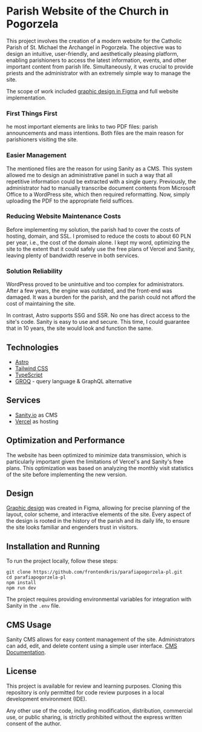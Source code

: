 # Parish Website of the Church in Pogorzela
This project involves the creation of a modern website for the Catholic Parish of St. Michael the Archangel in Pogorzela. The objective was to design an intuitive, user-friendly, and aesthetically pleasing platform, enabling parishioners to access the latest information, events, and other important content from parish life. Simultaneously, it was crucial to provide priests and the administrator with an extremely simple way to manage the site.

The scope of work included [graphic design in Figma](https://www.figma.com/file/ZoUBSToIXnBMWNxMKfTIxB/Parafia-Pogorzela?type=design&node-id=0%3A1&mode=design&t=L65c6KqYN0lz3uki-1) and full website implementation.

### First Things First
he most important elements are links to two PDF files: parish announcements and mass intentions. Both files are the main reason for parishioners visiting the site.

### Easier Management
The mentioned files are the reason for using Sanity as a CMS. This system allowed me to design an administrative panel in such a way that all repetitive information could be extracted with a single query. Previously, the administrator had to manually transcribe document contents from Microsoft Office to a WordPress site, which then required reformatting. Now, simply uploading the PDF to the appropriate field suffices.

### Reducing Website Maintenance Costs
Before implementing my solution, the parish had to cover the costs of hosting, domain, and SSL. I promised to reduce the costs to about 60 PLN per year, i.e., the cost of the domain alone. I kept my word, optimizing the site to the extent that it could safely use the free plans of Vercel and Sanity, leaving plenty of bandwidth reserve in both services.

### Solution Reliability
WordPress proved to be unintuitive and too complex for administrators. After a few years, the engine was outdated, and the front-end was damaged. It was a burden for the parish, and the parish could not afford the cost of maintaining the site.

In contrast, Astro supports SSG and SSR. No one has direct access to the site's code. Sanity is easy to use and secure. This time, I could guarantee that in 10 years, the site would look and function the same.

## Technologies
- [Astro](https://astro.build/)
- [Tailwind CSS](https://tailwindcss.com/)
- [TypeScript](https://www.typescriptlang.org/)
- [GROQ](https://www.sanity.io/docs/groq) - query language & GraphQL alternative

## Services
- [Sanity.io](https://www.sanity.io/) as CMS
- [Vercel](https://vercel.com/) as hosting

## Optimization and Performance
The website has been optimized to minimize data transmission, which is particularly important given the limitations of Vercel's and Sanity's free plans. This optimization was based on analyzing the monthly visit statistics of the site before implementing the new version.

## Design
[Graphic design](https://www.figma.com/file/ZoUBSToIXnBMWNxMKfTIxB/Parafia-Pogorzela?type=design&node-id=0%3A1&mode=design&t=L65c6KqYN0lz3uki-1) was created in Figma, allowing for precise planning of the layout, color scheme, and interactive elements of the site. Every aspect of the design is rooted in the history of the parish and its daily life, to ensure the site looks familiar and engenders trust in visitors.

## Installation and Running
To run the project locally, follow these steps:

```
git clone https://github.com/frontendkris/parafiapogorzela-pl.git
cd parafiapogorzela-pl
npm install
npm run dev
```

The project requires providing environmental variables for integration with Sanity in the `.env` file.

## CMS Usage
Sanity CMS allows for easy content management of the site. Administrators can add, edit, and delete content using a simple user interface. [CMS Documentation](https://www.sanity.io/docs).

## License
This project is available for review and learning purposes. Cloning this repository is only permitted for code review purposes in a local development environment (IDE).

Any other use of the code, including modification, distribution, commercial use, or public sharing, is strictly prohibited without the express written consent of the author.
